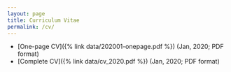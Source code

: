 ```yaml
---
layout: page
title: Curriculum Vitae
permalink: /cv/
---
```


<!-- This page provides a succinct CV. -->

- [One-page CV]({% link data/202001-onepage.pdf %}) (Jan, 2020; PDF format)
- [Complete CV]({% link data/cv_2020.pdf %}) (Jan, 2020; PDF format)
